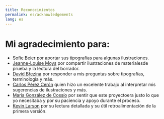 ```yaml
---
title: Reconocimientos
permalink: es/acknowledgements
lang: es
---
```

# Mi agradecimiento para:
- [Sofie Beier](https://royaldanishacademy.com/employee/sofie-beier) por aportar sus tipografías para algunas ilustraciones.
- [Jeanne-Louise Moys](https://ahc.leeds.ac.uk/staff/4287/dr-jeanne-louise-moys) por compartir ilustraciones de materialesde prueba y la lectura del borrador.
- [David Březina](https://www.mrbrezina.com/) por responder a mis preguntas sobre tipografías, terminología y más.
- [Carlos Pérez Cerón](https://www.researchgate.net/profile/Carlos-Perez-Ceron) quien hizo un excelente trabajo al interpretar mis sugerencias de ilustraciones y más.
- [María González de Cossío](https://www.linkedin.com/in/maria-gonzalez-de-cossío-a1272b76) por sentir que este proyectoera justo lo que yo necesitaba y por su paciencia y apoyo durante el proceso.
- [Kevin Larson](https://www.microsoft.com/en-us/research/people/kevlar/) por su lectura detallada y su útil retroalimentación de la primera versión.
  
